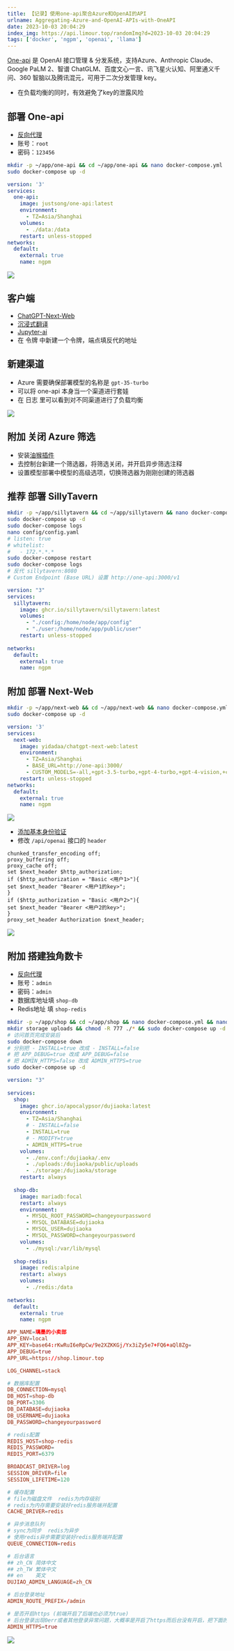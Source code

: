 ```yaml
---
title: 【记录】使用one-api聚合Azure和OpenAI的API
urlname: Aggregating-Azure-and-OpenAI-APIs-with-OneAPI
date: 2023-10-03 20:04:29
index_img: https://api.limour.top/randomImg?d=2023-10-03 20:04:29
tags: ['docker', 'ngpm', 'openai', 'llama']
---
```

[One-api](https://github.com/songquanpeng/one-api) 是 OpenAI 接口管理 & 分发系统，支持Azure、Anthropic Claude、Google PaLM 2、智谱 ChatGLM、百度文心一言、讯飞星火认知、阿里通义千问、360 智脑以及腾讯混元，可用于二次分发管理 key。
+ 在负载均衡的同时，有效避免了key的泄露风险
## 部署 One-api
+ [反向代理](/Docker-bu-shu-Nginx-Proxy-Manager)
+ 账号：`root`
+ 密码：`123456`
```bash
mkdir -p ~/app/one-api && cd ~/app/one-api && nano docker-compose.yml
sudo docker-compose up -d
```
```yml
version: '3'
services:
  one-api:
    image: justsong/one-api:latest
    environment:
      - TZ=Asia/Shanghai
    volumes:
      - ./data:/data 
    restart: unless-stopped
networks:
  default:
    external: true
    name: ngpm
```
![](https://img.limour.top/2023/10/03/651c068b62241.webp)
## 客户端
+ [ChatGPT-Next-Web](https://github.com/Yidadaa/ChatGPT-Next-Web)
+ [沉浸式翻译](https://github.com/immersive-translate/immersive-translate)
+ [Jupyter-ai](https://github.com/jupyterlab/jupyter-ai)
+ 在 令牌 中新建一个令牌，端点填反代的地址
## 新建渠道
+ Azure 需要确保部署模型的名称是 `gpt-35-turbo`
+ 可以将 one-api 本身当一个渠道进行套娃
+ 在 日志 里可以看到对不同渠道进行了负载均衡

![](https://img.limour.top/2023/10/03/651c07ce6f9d2.webp)

## 附加 关闭 Azure 筛选
+ 安装[油猴插件](https://greasyfork.org/zh-CN/scripts/489948-azure-openai-modified-filters-隐藏选项开放)
+ 去控制台新建一个筛选器，将筛选关闭，并开启异步筛选注释
+ 设置模型部署中模型的高级选项，切换筛选器为刚刚创建的筛选器
## 推荐 部署 SillyTavern
```bash
mkdir -p ~/app/sillytavern && cd ~/app/sillytavern && nano docker-compose.yml
sudo docker-compose up -d
sudo docker-compose logs
nano config/config.yaml 
# listen: true
# whitelist:
#   - 172.*.*.*
sudo docker-compose restart
sudo docker-compose logs
# 反代 sillytavern:8080
# Custom Endpoint (Base URL) 设置 http://one-api:3000/v1
```
```yml
version: "3"
services:
  sillytavern:
    image: ghcr.io/sillytavern/sillytavern:latest
    volumes:
      - "./config:/home/node/app/config"
      - "./user:/home/node/app/public/user"
    restart: unless-stopped
 
networks:
  default:
    external: true
    name: ngpm
```
## 附加 部署 Next-Web
```bash
mkdir -p ~/app/next-web && cd ~/app/next-web && nano docker-compose.yml
sudo docker-compose up -d
```
```yml
version: '3'
services:
  next-web:
    image: yidadaa/chatgpt-next-web:latest
    environment:
      - TZ=Asia/Shanghai
      - BASE_URL=http://one-api:3000/
      - CUSTOM_MODELS=-all,+gpt-3.5-turbo,+gpt-4-turbo,+gpt-4-vision,+claude-3-sonnet,+claude-3-opus,+my-gemini-pro,+my-gemini-pro-vision,gpt-4-g,pplx-online
    restart: unless-stopped
networks:
  default:
    external: true
    name: ngpm
```
![](https://img.limour.top/2023/10/03/651c368465000.webp)
+ [添加基本身份验证](/Docker-bu-shu-Nginx-Proxy-Manager.html#添加基本身份验证)
+ 修改 `/api/openai` 接口的 `header`
```nginx
chunked_transfer_encoding off;
proxy_buffering off;
proxy_cache off;
set $next_header $http_authorization;
if ($http_authorization = "Basic <用户1>"){
set $next_header "Bearer <用户1的key>";
}
if ($http_authorization = "Basic <用户2>"){
set $next_header "Bearer <用户2的key>";
}
proxy_set_header Authorization $next_header;
```
![](https://img.limour.top/2024/03/19/65f94b188381b.webp)
## 附加 搭建独角数卡
+ [反向代理](/Docker-bu-shu-Nginx-Proxy-Manager)
+ 账号：`admin`
+ 密码：`admin`
+ 数据库地址填 `shop-db`
+ Redis地址 填 `shop-redis`
```bash
mkdir -p ~/app/shop && cd ~/app/shop && nano docker-compose.yml && nano env.conf
mkdir storage uploads && chmod -R 777 ./* && sudo docker-compose up -d
# 访问首页完成安装后
sudo docker-compose down
# 分别把 - INSTALL=true 改成 - INSTALL=false
# 把 APP_DEBUG=true 改成 APP_DEBUG=false
# 把 ADMIN_HTTPS=false 改成 ADMIN_HTTPS=true
sudo docker-compose up -d
```
```yml
version: "3"
 
services:
  shop:
    image: ghcr.io/apocalypsor/dujiaoka:latest
    environment:
      - TZ=Asia/Shanghai
      # - INSTALL=false
      - INSTALL=true
      # - MODIFY=true
      - ADMIN_HTTPS=true
    volumes:
      - ./env.conf:/dujiaoka/.env
      - ./uploads:/dujiaoka/public/uploads
      - ./storage:/dujiaoka/storage
    restart: always
 
  shop-db:
    image: mariadb:focal
    restart: always
    environment:
      - MYSQL_ROOT_PASSWORD=changeyourpassword
      - MYSQL_DATABASE=dujiaoka
      - MYSQL_USER=dujiaoka
      - MYSQL_PASSWORD=changeyourpassword
    volumes:
      - ./mysql:/var/lib/mysql
 
  shop-redis:
    image: redis:alpine
    restart: always
    volumes:
      - ./redis:/data
 
networks:
  default:
    external: true
    name: ngpm
```
```conf
APP_NAME=璃墨的小卖部
APP_ENV=local
APP_KEY=base64:rKwRuI6eRpCw/9e2XZKKGj/Yx3iZy5e7+FQ6+aQl8Zg=
APP_DEBUG=true
APP_URL=https://shop.limour.top

LOG_CHANNEL=stack

# 数据库配置
DB_CONNECTION=mysql
DB_HOST=shop-db
DB_PORT=3306
DB_DATABASE=dujiaoka
DB_USERNAME=dujiaoka
DB_PASSWORD=changeyourpassword

# redis配置
REDIS_HOST=shop-redis
REDIS_PASSWORD=
REDIS_PORT=6379

BROADCAST_DRIVER=log
SESSION_DRIVER=file
SESSION_LIFETIME=120

# 缓存配置
# file为磁盘文件  redis为内存级别
# redis为内存需要安装好redis服务端并配置
CACHE_DRIVER=redis

# 异步消息队列
# sync为同步  redis为异步
# 使用redis异步需要安装好redis服务端并配置
QUEUE_CONNECTION=redis

# 后台语言
## zh_CN 简体中文
## zh_TW 繁体中文
## en    英文
DUJIAO_ADMIN_LANGUAGE=zh_CN

# 后台登录地址
ADMIN_ROUTE_PREFIX=/admin

# 是否开启https (前端开启了后端也必须为true)
# 后台登录出现0err或者其他登录异常问题，大概率是开启了https而后台没有开启，把下面的false改为true即可
ADMIN_HTTPS=true
```
![](https://img.limour.top/2023/10/05/651d95446340c.webp)